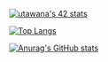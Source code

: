 [![utawana's 42 stats](https://badge42.vercel.app/api/v2/cl8wx6xoo00160gl78qjotiz0/stats?cursusId=21&coalitionId=90)](https://github.com/JaeSeoKim/badge42)

[![Top Langs](https://github-readme-stats.vercel.app/api/top-langs/?username=Redgenal)](https://github.com/Redgenal/github-readme-stats)

[![Anurag's GitHub stats](https://github-readme-stats.vercel.app/api?username=Redgenal)](https://github.com/Redgenal/github-readme-stats&theme=tokyonight)
